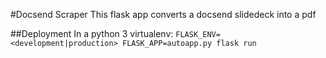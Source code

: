 #Docsend Scraper
This flask app converts a docsend slidedeck into a pdf

##Deployment
In a python 3 virtualenv:
`FLASK_ENV=<development|production> FLASK_APP=autoapp.py flask run`
